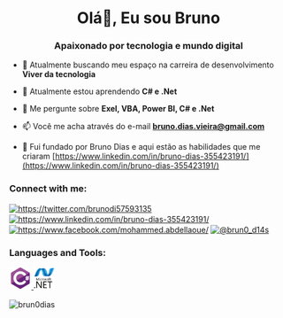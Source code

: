 <h1 align="center">Olá👋, Eu sou Bruno</h1>
<h3 align="center">Apaixonado por tecnologia e mundo digital</h3>

- 🔭 Atualmente buscando meu espaço na carreira de desenvolvimento **Viver da tecnologia**

- 🌱 Atualmente estou aprendendo **C# e .Net**

- 💬 Me pergunte sobre **Exel, VBA, Power BI, C# e .Net**

- 📫 Você me acha através do e-mail **bruno.dias.vieira@gmail.com**

- 📄 Fui fundado por Bruno Dias e aqui estão as habilidades que me criaram [https://www.linkedin.com/in/bruno-dias-355423191/](https://www.linkedin.com/in/bruno-dias-355423191/)

<h3 align="left">Connect with me:</h3>
<p align="left">
<a href="https://twitter.com/https://twitter.com/brunodi57593135" target="blank"><img align="center" src="https://raw.githubusercontent.com/rahuldkjain/github-profile-readme-generator/master/src/images/icons/Social/twitter.svg" alt="https://twitter.com/brunodi57593135" height="30" width="40" /></a>
<a href="https://linkedin.com/in/https://www.linkedin.com/in/bruno-dias-355423191/" target="blank"><img align="center" src="https://raw.githubusercontent.com/rahuldkjain/github-profile-readme-generator/master/src/images/icons/Social/linked-in-alt.svg" alt="https://www.linkedin.com/in/bruno-dias-355423191/" height="30" width="40" /></a>
<a href="https://fb.com/https://www.facebook.com/mohammed.abdellaoue/" target="blank"><img align="center" src="https://raw.githubusercontent.com/rahuldkjain/github-profile-readme-generator/master/src/images/icons/Social/facebook.svg" alt="https://www.facebook.com/mohammed.abdellaoue/" height="30" width="40" /></a>
<a href="https://instagram.com/@brun0_d14s" target="blank"><img align="center" src="https://raw.githubusercontent.com/rahuldkjain/github-profile-readme-generator/master/src/images/icons/Social/instagram.svg" alt="@brun0_d14s" height="30" width="40" /></a>
</p>

<h3 align="left">Languages and Tools:</h3>
<p align="left"> <a href="https://www.w3schools.com/cs/" target="_blank" rel="noreferrer"> <img src="https://raw.githubusercontent.com/devicons/devicon/master/icons/csharp/csharp-original.svg" alt="csharp" width="40" height="40"/> </a> <a href="https://dotnet.microsoft.com/" target="_blank" rel="noreferrer"> <img src="https://raw.githubusercontent.com/devicons/devicon/master/icons/dot-net/dot-net-original-wordmark.svg" alt="dotnet" width="40" height="40"/> </a> </p>

<p><img align="center" src="https://github-readme-stats.vercel.app/api/top-langs?username=brun0dias&show_icons=true&locale=en&layout=compact" alt="brun0dias" /></p>

<!---







- 👋 Hi, I’m @Brun0dias
- 👀 I’m interested in  desafios  na  área de desenvolvimento de sistema 
- 🌱 I’m currently learning  desenvolvimento desktop
- 💞️ I’m looking to collaborate  em novos desafios  
- 📫 How to reach me  é facil so  chamar pelo email bruno.dias.vieira@gmail.com


Brun0dias/Brun0dias is a ✨ special ✨ repository because its `README.md` (this file) appears on your GitHub profile.
You can click the Preview link to take a look at your changes.ddddddddddd 
--->
